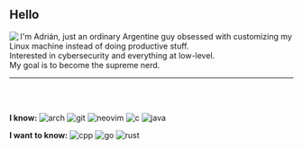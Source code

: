 ## Hello

<img src="https://readme-jokes.vercel.app/api?theme=tokyonight&hideBorder" align="left">

I'm Adrián, just an ordinary Argentine guy obsessed with customizing my Linux machine instead of doing productive stuff.  
Interested in cybersecurity and everything at low-level.  
My goal is to become the supreme nerd.

---

<br><br/>

**I know:** 
![arch](https://img.shields.io/static/v1?logo=archlinux&label=&message=Arch&color=1a1b26&logoColor=bb9af7&style=flat-square)
![git](https://img.shields.io/static/v1?logo=git&label=&message=git&color=1a1b26&logoColor=bb9af7&style=flat-square)
![neovim](https://img.shields.io/static/v1?logo=neovim&label=&message=NeoVim&color=1a1b26&logoColor=bb9af7&style=flat-square)
![c](https://img.shields.io/static/v1?logo=c&label=&message=c&color=1a1b26&logoColor=bb9af7&style=flat-square)
![java](https://img.shields.io/static/v1?logo=openjdk&label=&message=java&color=1a1b26&logoColor=bb9af7&style=flat-square)

**I want to know:** 
![cpp](https://img.shields.io/static/v1?logo=cplusplus&label=&message=cpp&color=1a1b26&logoColor=bb9af7&style=flat-square)
![go](https://img.shields.io/static/v1?logo=go&label=&message=golang&color=1a1b26&logoColor=bb9af7&style=flat-square)
![rust](https://img.shields.io/static/v1?logo=rust&label=&message=rust&color=1a1b26&logoColor=bb9af7&style=flat-square)
